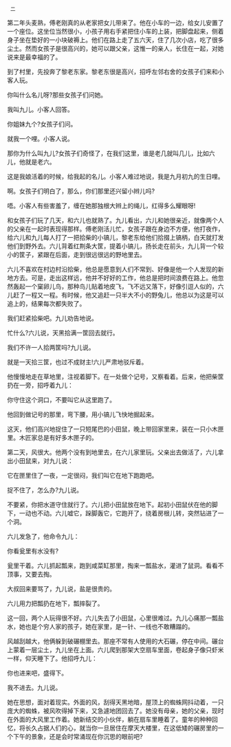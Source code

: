      二 

   第二年头麦熟，傅老刚真的从老家把女儿带来了。他在小车的一边，给女儿安置了一个座位。这坐位当然很小，小孩子用右手紧把住小车的上装，把脚盘起来，侧着身子坐在垫好的一小块破褥上。他们在路上走了五六天，住了几次小店，吃了很多尘土。然而女孩子是很高兴的，她可以跟父亲，这惟一的亲人，长住在一起，对她说来是最幸福的了。 

   到了村里，先投奔了黎老东家。黎老东很是高兴，招呼左邻右舍的女孩子们来和小客人玩。 

   你叫什么名儿呀?那些女孩子们问她。 

   我叫九儿。小客人回答。 

   你姐妹九个?女孩子们问。 

   就我一个哩。小客人说。 

   那你为什么叫九儿?女孩子们奇怪了，在我们这里，谁是老几就叫几儿，比如六儿，他就是老六。

   这是我娘活着的时候，给我起的名儿。小客人难过地说，我是九月初九的生日哩。

   啊。女孩子们明白了，那么，你们那里还兴留小辫儿吗?

   唔。小客人有些害羞了，缠在她那独根大辫上的绳儿，红得多么耀眼呀! 

   和女孩子们玩了几天，和六儿也就熟了。九儿看出，六儿和她很亲近，就像两个人的父亲在一起时表现得那样。傅老刚活儿忙，女孩子跟在身边不方便，他打夜作，给六儿和九儿每人打了一把拾柴的小镐儿，黎老东给他们拾掇上镐柄，白天就打发他们到野外去。六儿背着红荆条大筐，提着小镐儿，扬长走在前头，九儿背一个较小的筐子，紧跟在后面，走到很远很远的野地里去。 

   六儿不喜欢在村边村沿拾柴，他总是愿意到人们不常到、好像是他一个人发现的新地方去。可是，走出这样远，他并不好好的工作，他总是把时间浪费在路上。他忽然轰起一个窠卵儿鸟，那种鸟儿贴着地皮飞，飞不远又落下，好像引逗人似的，六儿赶了一程又一程。有时候，他又追赶一只半大不小的野兔儿，他总以为这是可以追上的，结果每次都失败了。 

   我们赶紧拾柴吧。九儿劝告地说。 

   忙什么?六儿说，天黑拾满一筐回去就行。

   我们不许一人拾两筐吗?九儿说。 

   就是一天拾三筐，也过不成财主!六儿严肃地驳斥着。 

   他慢慢地走在草地里，注视着脚下。在一处做个记号，又察看着。后来，他把柴筐扔在一旁，招呼着九儿： 

   你守住这个洞口，不要叫它从这里跑了。

   他回到做记号的那里，弯下腰，用小镐儿飞快地掘起来。 

   这天，他们高兴地捉住了一只短尾巴的小田鼠，晚上带回家里来，装在一只小木匣里。木匠家总是有好多木匣子的。 

   第二天，风很大。他两个没有到地里去，在六儿家里玩。父亲出去做活了，六儿拿出小田鼠来，对九儿说： 

   它在匣里住了一夜，一定很闷，我们叫它在地下跑跑吧。

   捉不住了，怎么办?九儿说。 

   不要紧，你把水道守住就行了。六儿把小田鼠放在地下。起初小田鼠伏在他的脚下，一动也不动。六儿嘘它，跺脚轰它，它跑开了，绕着房根儿转，突然钻进了一个洞。 

   六儿发急了，他命令九儿： 

   你看瓮里有水没有?

   瓮里干着。六儿抓起瓢来，跑到咸菜缸那里，掏来一瓢盐水，灌进了鼠洞。看看不顶事，又要去掏。 

   大叔回来要骂了，九儿说，盐是很贵的。

   六儿用力把瓢扔在地下，瓢摔裂了。 

   这一回，两个人玩得很不好。六儿失去了小田鼠，心里很难过。九儿心痛那一瓢盐水，她也是个穷人家的孩子，她在家里，是一针、一线也不敢糟蹋的。 

   风越刮越大，他俩躲到破碾棚里去。那座不常有人使用的大石碾，停在中间。碾台上蒙着一层尘土，九儿坐在上面。六儿爬到那架大空扇车里面，卷起身子像只虾米一样，仰天睡下了。他招呼九儿： 

   你也进来吧，盛得下。

   我不进去。九儿说。 

   她在思想，面对着现实。外面的风，刮得天黑地暗，屋顶上的蜘蛛网抖动着，一只庞大的蜘蛛，被风吹得掉下来，又急遽地团回去了。她没有母亲，她的父亲，现时在外面的大风里工作着。她新结交的小伙伴，躺在扇车里睡着了。童年的种种回忆，将长久占据人们的心，就当你一旦居住在摩天大楼里，在这低矮的碾房里的一个下午的景象，还是会时常涌现在你沉思的眼前吧? 


